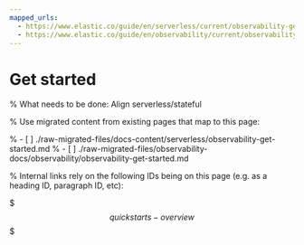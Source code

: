 ```yaml
---
mapped_urls:
  - https://www.elastic.co/guide/en/serverless/current/observability-get-started.html
  - https://www.elastic.co/guide/en/observability/current/observability-get-started.html
---
```


# Get started

% What needs to be done: Align serverless/stateful

% Use migrated content from existing pages that map to this page:

% - [ ] ./raw-migrated-files/docs-content/serverless/observability-get-started.md
% - [ ] ./raw-migrated-files/observability-docs/observability/observability-get-started.md

% Internal links rely on the following IDs being on this page (e.g. as a heading ID, paragraph ID, etc):

$$$quickstarts-overview$$$